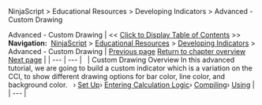 ﻿
NinjaScript > Educational Resources > Developing Indicators > Advanced - Custom Drawing

Advanced - Custom Drawing
| << [Click to Display Table of Contents](advanced_-_custom_drawing.md) >> **Navigation:**     [NinjaScript](ninjascript-1.md) > [Educational Resources](educational_resources-1.md) > [Developing Indicators](developing_indicators-1.md) > Advanced - Custom Drawing | [Previous page](developing_indicators-1.md) [Return to chapter overview](developing_indicators-1.md) [Next page](set_up9-1.md) |
| --- | --- |
 
| Custom Drawing Overview In this advanced tutorial, we are going to build a custom indicator which is a variation on the CCI, to show different drawing options for bar color, line color, and background color.   › [Set Up](set_up9-1.md)› [Entering Calculation Logic](entering_calculation_logic6-1.md)› [Compiling](compiling6-1.md)› [Using](using6-1.md) |
| --- |
